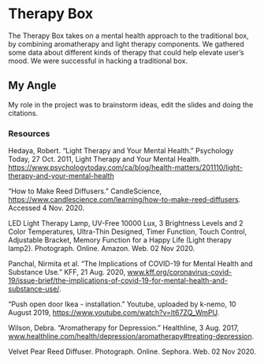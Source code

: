 # Therapy Box
The Therapy Box takes on a mental health approach to the traditional box, by combining aromatherapy and light therapy components. We gathered some data about different kinds of therapy that could help elevate user’s mood. We were successful in hacking a traditional box.

## My Angle
My role in the project was to brainstorm ideas, edit the slides and doing the citations.

### Resources

Hedaya, Robert. “Light Therapy and Your Mental Health.” Psychology Today, 27 Oct. 2011, 
Light Therapy and Your Mental Health. https://www.psychologytoday.com/ca/blog/health-matters/201110/light-therapy-and-your-mental-health

“How to Make Reed Diffusers.” CandleScience, 
https://www.candlescience.com/learning/how-to-make-reed-diffusers. Accessed 4 Nov. 2020.

LED Light Therapy Lamp, UV-Free 10000 Lux, 3 Brightness Levels and 2 Color Temperatures, 
Ultra-Thin Designed, Timer Function, Touch Control, Adjustable Bracket, Memory Function for a Happy Life (Light therapy lamp2). Photograph. Online. Amazon. Web. 02 Nov 2020.

Panchal, Nirmita et al.  “The Implications of COVID-19 for Mental Health and Substance Use.” KFF, 21 Aug. 2020, www.kff.org/coronavirus-covid-19/issue-brief/the-implications-of-covid-19-for-mental-health-and-substance-use/. 

“Push open door Ikea - installation.” Youtube, uploaded by k-nemo, 10 August 2019, 
https://www.youtube.com/watch?v=lt67ZQ_WmPU.

Wilson, Debra. “Aromatherapy for Depression.” Healthline, 3 Aug. 2017,
www.healthline.com/health/depression/aromatherapy#treating-depression.

Velvet Pear Reed Diffuser. Photograph. Online. Sephora. Web. 02 Nov 2020.
